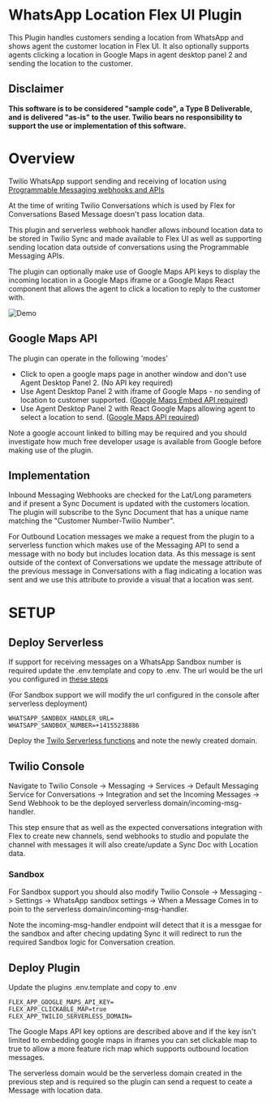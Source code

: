 # WhatsApp Location Flex UI Plugin

This Plugin handles customers sending a location from WhatsApp and shows agent the customer location in Flex UI. It also optionally supports agents clicking a location in Google Maps in agent desktop panel 2 and sending the location to the customer.

## Disclaimer

**This software is to be considered "sample code", a Type B Deliverable, and is delivered "as-is" to the user. Twilio bears no responsibility to support the use or implementation of this software.**

# Overview
Twilio WhatsApp support sending and receiving of location using [Programmable Messaging webhooks and APIs](https://support.twilio.com/hc/en-us/articles/360052128874-Can-I-share-my-location-or-receive-location-information-on-WhatsApp-) 

At the time of writing Twilio Conversations which is used by Flex for Conversations Based Message doesn't pass location data.

This plugin and serverless webhook handler allows inbound location data to be stored in Twilio Sync and made available to Flex UI as well as supporting sending location data outside of conversations using the Programmable Messaging APIs.

The plugin can optionally make use of Google Maps API keys to display the incoming location in a Google Maps iframe or a Google Maps React component that allows the agent to click a location to reply to the customer with.

![Demo](./screenshots/video.gif)

## Google Maps API
The plugin can operate in the following 'modes'
+ Click to open a google maps page in another window and don't use Agent Desktop Panel 2. (No API key required) 
+ Use Agent Desktop Panel 2 with iframe of Google Maps - no sending of location to customer supported. ([Google Maps Embed API required](https://developers.google.com/maps/documentation/embed/get-started))
+ Use Agent Desktop Panel 2 with React Google Maps allowing agent to select a location to send. ([Google Maps API required](https://developers.google.com/maps/documentation/javascript/get-api-key))

Note a google account linked to billing may be required and you should investigate how much free developer usage is available from Google before making use of the plugin.

## Implementation

Inbound Messaging Webhooks are checked for the Lat/Long parameters and if present a Sync Document is updated with the customers location. The plugin will subscribe to the Sync Document that has a unique name matching the "Customer Number-Twilio Number".

For Outbound Location messages we make a request from the plugin to a serverless function which makes use of the Messaging API to send a message with no body but includes location data.
As this message is sent outside of the context of Conversations we update the message attribute of the previous message in Conversations with a flag indicating a location was sent and we use this attribute to provide a visual that a location was sent.


# SETUP

## Deploy Serverless

If support for receiving messages on a WhatsApp Sandbox number is required update the .env.template and copy to .env. The url would be the url you configured in [these steps](https://www.twilio.com/docs/flex/admin-guide/setup/conversations/manage-conversations-whatsapp-addresses#configuring-whatsapp-sandbox)

(For Sandbox support we will modify the url configured in the console after serverless deployment)

```
WHATSAPP_SANDBOX_HANDLER_URL=
WHATSAPP_SANDBOX_NUMBER=+14155238886
```

Deploy the [Twilo Serverless functions](https://www.twilio.com/docs/labs/serverless-toolkit/developing) and note the newly created domain.

## Twilio Console
Navigate to Twilio Console -> Messaging -> Services -> Default Messaging Service for Conversations -> Integration and set the Incoming Messages -> Send Webhook to be the deployed serverless domain/incoming-msg-handler.

This step ensure that as well as the expected conversations integration with Flex to create new channels, send webhooks to studio and populate the channel with messages it will also create/update a Sync Doc with Location data.

### Sandbox
For Sandbox support you should also modify Twilio Console -> Messaging -> Settings -> WhatsApp sandbox settings -> When a Message Comes in to poin to the serverless domain/incoming-msg-handler.

Note the incoming-msg-handler endpoint will detect that it is a messgae for the sandbox and after checing updating Sync it will redirect to run the required Sandbox logic for Conversation creation.

## Deploy Plugin
Update the plugins .env.template and copy to .env

```
FLEX_APP_GOOGLE_MAPS_API_KEY=
FLEX_APP_CLICKABLE_MAP=true
FLEX_APP_TWILIO_SERVERLESS_DOMAIN=
```
The Google Maps API key options are described above and if the key isn't limited to embedding google maps in iframes you can set clickable map to true to allow a more feature rich map which supports outbound location messages.

The serverless domain would be the serverless domain created in the previous step and is required so the plugin can send a request to ceate a Message with location data.
